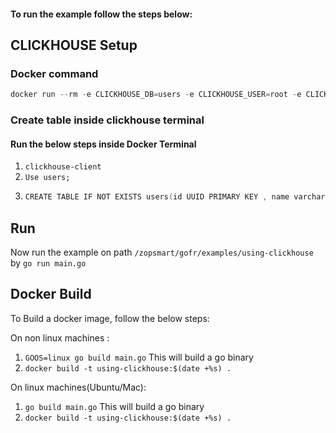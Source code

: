 #### To run the example follow the steps below:

## CLICKHOUSE Setup

### Docker command
```c
docker run --rm -e CLICKHOUSE_DB=users -e CLICKHOUSE_USER=root -e CLICKHOUSE_DEFAULT_ACCESS_MANAGEMENT=1 -e CLICKHOUSE_PASSWORD=password -e CLICKHOUSE_HTTP_PORT=8123 -p 9001:9000/tcp  -p 8080:8123/tcp clickhouse/clickhouse-server
```

### Create table inside clickhouse terminal

#### Run the below steps inside Docker Terminal
1. `clickhouse-client`
2. `Use users;`
3. ```c
   CREATE TABLE IF NOT EXISTS users(id UUID PRIMARY KEY , name varchar(50) , age varchar(50)) ENGINE = MergeTree ORDER BY id;"
   ```
## Run

Now run the example on path `/zopsmart/gofr/examples/using-clickhouse` by `go run main.go`

## Docker Build
To Build a docker image, follow the below steps:

On non linux machines :
1. `GOOS=linux go build main.go` This will build a go binary
2. `docker build -t using-clickhouse:$(date +%s) .`

On linux machines(Ubuntu/Mac):
1. `go build main.go` This will build a go binary
2. `docker build -t using-clickhouse:$(date +%s) .`

   